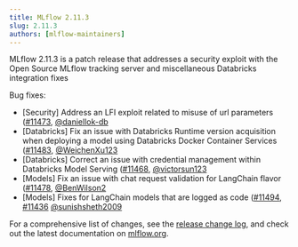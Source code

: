 ```yaml
---
title: MLflow 2.11.3
slug: 2.11.3
authors: [mlflow-maintainers]
---
```


MLflow 2.11.3 is a patch release that addresses a security exploit with the Open Source MLflow tracking server and miscellaneous Databricks integration fixes

Bug fixes:

- [Security] Address an LFI exploit related to misuse of url parameters ([#11473](https://github.com/mlflow/mlflow/pull/11473), [@daniellok-db](<(https://github.com/daniellok-db)>)
- [Databricks] Fix an issue with Databricks Runtime version acquisition when deploying a model using Databricks Docker Container Services ([#11483](https://github.com/mlflow/mlflow/pull/11483), [@WeichenXu123](<(https://github.com/WeichenXu123)>)
- [Databricks] Correct an issue with credential management within Databricks Model Serving ([#11468](https://github.com/mlflow/mlflow/pull/11468), [@victorsun123](<(https://github.com/victorsun123)>)
- [Models] Fix an issue with chat request validation for LangChain flavor ([#11478](https://github.com/mlflow/mlflow/pull/11478), [@BenWilson2](<(https://github.com/BenWilson2)>)
- [Models] Fixes for LangChain models that are logged as code ([#11494](https://github.com/mlflow/mlflow/pull/11494), [#11436](https://github.com/mlflow/mlflow/pull/11436) [@sunishsheth2009](<(https://github.com/sunishsheth2009)>)

For a comprehensive list of changes, see the [release change log](https://github.com/mlflow/mlflow/releases/tag/v2.11.3), and check out the latest documentation on [mlflow.org](http://mlflow.org/).
